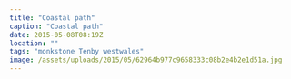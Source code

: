 ```yaml
---
title: "Coastal path"
caption: "Coastal path"
date: 2015-05-08T08:19Z
location: ""
tags: "monkstone Tenby westwales"
image: /assets/uploads/2015/05/62964b977c9658333c08b2e4b2e1d51a.jpg
---
```

